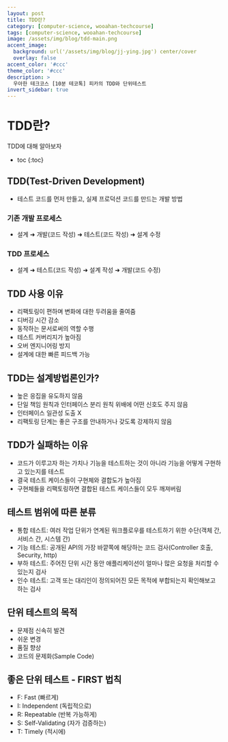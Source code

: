 ```yaml
---
layout: post
title: TDD란?
category: [computer-science, wooahan-techcourse]
tags: [computer-science, wooahan-techcourse]
image: /assets/img/blog/tdd-main.png
accent_image: 
  background: url('/assets/img/blog/jj-ying.jpg') center/cover
  overlay: false
accent_color: '#ccc'
theme_color: '#ccc'
description: >
  우아한 테크코스 [10분 테코톡] 피카의 TDD와 단위테스트
invert_sidebar: true
---
```


# TDD란?

TDD에 대해 알아보자

* toc
{:toc}

## TDD(Test-Driven Development)
- 테스트 코드를 먼저 만들고, 실제 프로덕션 코드를 만드는 개발 방법

### 기존 개발 프로세스
- 설계 ➜ 개발(코드 작성) ➜ 테스트(코드 작성) ➜ 설계 수정

### TDD 프로세스
- 설계 ➜ 테스트(코드 작성) ➜ 설계 작성 ➜ 개발(코드 수정)

## TDD 사용 이유
- 리팩토링이 편하며 변화에 대한 두려움을 줄여줌
- 디버깅 시간 감소
- 동작하는 문서로써의 역할 수행
- 테스트 커버리지가 높아짐
- 오버 엔지니어링 방지
- 설계에 대한 빠른 피드백 가능

## TDD는 설계방법론인가?
- 높은 응집을 유도하지 않음
- 단일 책임 원칙과 인터페이스 분리 원칙 위배에 어떤 신호도 주지 않음
- 인터페이스 일관성 도출 X
- 리팩토링 단계는 좋은 구조를 안내하거나 갖도록 강제하지 않음

## TDD가 실패하는 이유
- 코드가 이루고자 하는 가치나 기능을 테스트하는 것이 아니라 기능을 어떻게 구현하고 있는지를 테스트
- 결국 테스트 케이스들이 구현체와 결합도가 높아짐
- 구현체들을 리팩토링하면 결합된 테스트 케이스들이 모두 깨져버림

## 테스트 범위에 따른 분류
- 통합 테스트: 여러 작업 단위가 연계된 워크플로우를 테스트하기 위한 수단(객체 간, 서비스 간, 시스템 간)
- 기능 테스트: 공개된 API의 가장 바깥쪽에 해당하는 코드 검사(Controller 호출, Security, http)
- 부하 테스트: 주어진 단위 시간 동안 애플리케이션이 얼마나 많은 요청을 처리할 수 있는지 검사
- 인수 테스트: 고객 또는 대리인이 정의되어진 모든 목적에 부합되는지 확인해보고 하는 검사

## 단위 테스트의 목적
- 문제점 신속히 발견
- 쉬운 변경
- 품질 향상
- 코드의 문제화(Sample Code)

## 좋은 단위 테스트 - FIRST 법칙
- F: Fast (빠르게)
- I: Independent (독립적으로)
- R: Repeatable (반복 가능하게)
- S: Self-Validating (자가 검증하는)
- T: Timely (적시에)
